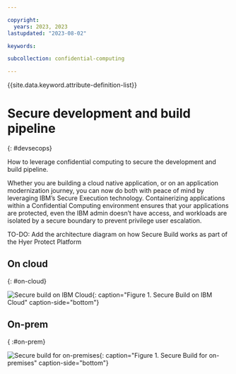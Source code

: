 ```yaml
---

copyright:
  years: 2023, 2023
lastupdated: "2023-08-02"

keywords: 

subcollection: confidential-computing

---
```


{{site.data.keyword.attribute-definition-list}}

# Secure development and build pipeline
{: #devsecops}

How to leverage confidential computing to secure the development and build pipeline.


Whether you are building a cloud native application, or on an application modernization journey, you can now do both with peace of mind by leveraging IBM’s Secure Execution technology.  Containerizing applications within a Confidential Computing environment ensures that your applications are protected, even the IBM admin doesn’t have access, and workloads are isolated by a secure boundary to prevent privilege user escalation. 


TO-DO: Add the architecture diagram on how Secure Build works as part of the Hyer Protect Platform


## On cloud
{: #on-cloud}


![Secure build on IBM Cloud](../images/securebuld-vpc.png){: caption="Figure 1. Secure Build on IBM Cloud" caption-side="bottom"}


## On-prem
{ :#on-prem}



![Secure build for on-premises](../images/securebuld-onprem.png){: caption="Figure 1. Secure Build for on-premises" caption-side="bottom"}